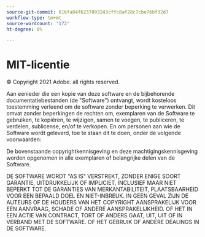 ```yaml
---
source-git-commit: 616fa84f6237893243cffc8af28c7cbe76bf32d7
workflow-type: tm+mt
source-wordcount: '172'
ht-degree: 0%

---
```

# MIT-licentie

© Copyright 2021 Adobe. all rights reserved.

Aan eenieder die een kopie van deze software en de bijbehorende documentatiebestanden (de &quot;Software&quot;) ontvangt, wordt kosteloos toestemming verleend om de software zonder beperking te verwerken. Dit omvat zonder beperkingen de rechten om, exemplaren van de Software te gebruiken, te kopiëren, te wijzigen, samen te voegen, te publiceren, te verdelen, sublicense, en/of te verkopen. En om personen aan wie de Software wordt geleverd, toe te staan dit te doen, onder de volgende voorwaarden:

De bovenstaande copyrightkennisgeving en deze machtigingskennisgeving worden opgenomen in alle exemplaren of belangrijke delen van de Software.

DE SOFTWARE WORDT &quot;AS IS&quot; VERSTREKT, ZONDER ENIGE SOORT GARANTIE, UITDRUKKELIJK OF IMPLICIET, INCLUSIEF MAAR NIET BEPERKT TOT DE GARANTIES VAN MERKANTABILITEIT, PLAATSBAARHEID VOOR EEN BEPAALD DOEL EN NIET-INBREUK. IN GEEN GEVAL ZIJN DE AUTEURS OF DE HOUDERS VAN HET COPYRIGHT AANSPRAKELIJK VOOR EEN AANVRAAG, SCHADE OF ANDERE AANSPRAKELIJKHEID. OF HET IN EEN ACTIE VAN CONTRACT, TORT OF ANDERS GAAT, UIT, UIT OF IN VERBAND MET DE SOFTWARE. OF HET GEBRUIK OF ANDERE DEALINGS IN DE SOFTWARE.
